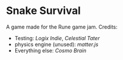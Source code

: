 # Snake Survival
A game made for the Rune game jam.
Credits:
* Testing: *Logix Indie*, *Celestial Tater*
* physics engine (unused): *matter.js*
* Everything else: *Cosmo Brain*
